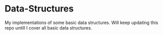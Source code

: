 # Data-Structures
My implementations of some basic data structures. Will keep updating this repo untill I cover all basic data structures. 
